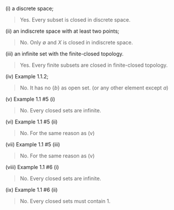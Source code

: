 (i) a discrete space;

> Yes. Every subset is closed in discrete space.

(ii) an indiscrete space with at least two points;

> No. Only $`\emptyset`$ and $`X`$ is closed in indiscrete space.

(iii) an infinite set with the finite-closed topology.

> Yes. Every finite subsets are closed in finite-closed topology.

(iv) Example 1.1.2;

> No. It has no $`\{b\}`$ as open set. (or any other element except $`a`$)

(v) Example 1.1 #5 (i)

> No. Every closed sets are infinite. 

(vi) Example 1.1 #5 (ii)

> No. For the same reason as (v)

(vii) Example 1.1 #5 (iii)

> No. For the same reason as (v)

(viii) Example 1.1 #6 (i)

> No. Every closed sets are infinite.

(ix) Example 1.1 #6 (ii)

> No. Every closed sets must contain 1.